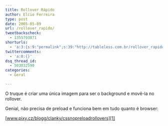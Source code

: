 ```yaml
---
title: Rollover Rápido
author: Elcio Ferreira
type: post
date: 2005-05-09
url: /rollover_rapido/
tweetbackscheck:
  - 1355793871
shorturls:
  - 'a:3:{s:9:"permalink";s:39:"http://tableless.com.br/rollover_rapido";s:7:"tinyurl";s:26:"http://tinyurl.com/3g8afwp";s:4:"isgd";s:19:"http://is.gd/FWW0gy";}'
twittercomments:
  - 'a:0:{}'
dsq_thread_id:
  - 503032590
categories:
  - Geral

---
```

O truque é criar uma única imagem para ser o background e movê-la no rollover.
              
Genial, não precisa de preload e funciona bem em tudo quanto é browser:
              
[www.pixy.cz/blogg/clanky/cssnopreloadrollovers][1]

 [1]: http://www.pixy.cz/blogg/clanky/cssnopreloadrollovers/